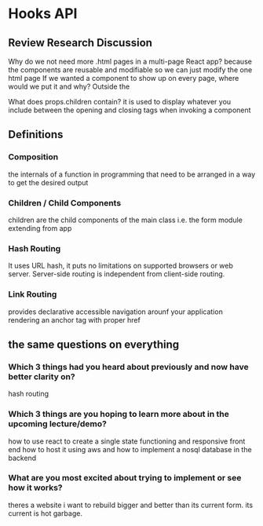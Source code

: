 # Hooks API

## Review Research Discussion

Why do we not need more .html pages in a multi-page React app?
because the components are reusable and modifiable so we can just modify the one html page
If we wanted a component to show up on every page, where would we put it and why?
Outside the <BrowserRouter/>

What does props.children contain?
it is used to display whatever you include between the opening and closing tags when invoking a component

## Definitions

### Composition

the internals of a function in programming that need to be arranged in a way to get the desired output
<!--https://www.robinwieruch.de/react-component-composition-->

### Children / Child Components

children are the child components of the main class i.e. the form module extending from app

### Hash Routing

It uses URL hash, it puts no limitations on supported browsers or web server. Server-side routing is independent from client-side routing.
<!--https://stackoverflow.com/questions/51974369/hashrouter-vs-browserrouter-->

### Link Routing

provides declarative accessible navigation arounf your application rendering an anchor tag with proper href

## the same questions on everything

### Which 3 things had you heard about previously and now have better clarity on?

hash routing

### Which 3 things are you hoping to learn more about in the upcoming lecture/demo?

how to use react to create a single state functioning and responsive front end how to host it using aws and how to implement a nosql database in the backend

### What are you most excited about trying to implement or see how it works?

theres a website i want to rebuild bigger and better than its current form. its current is hot garbage.